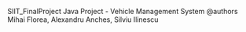 
SIIT_FinalProject
Java Project - Vehicle Management System @authors Mihai Florea, Alexandru Anches, Silviu Ilinescu
